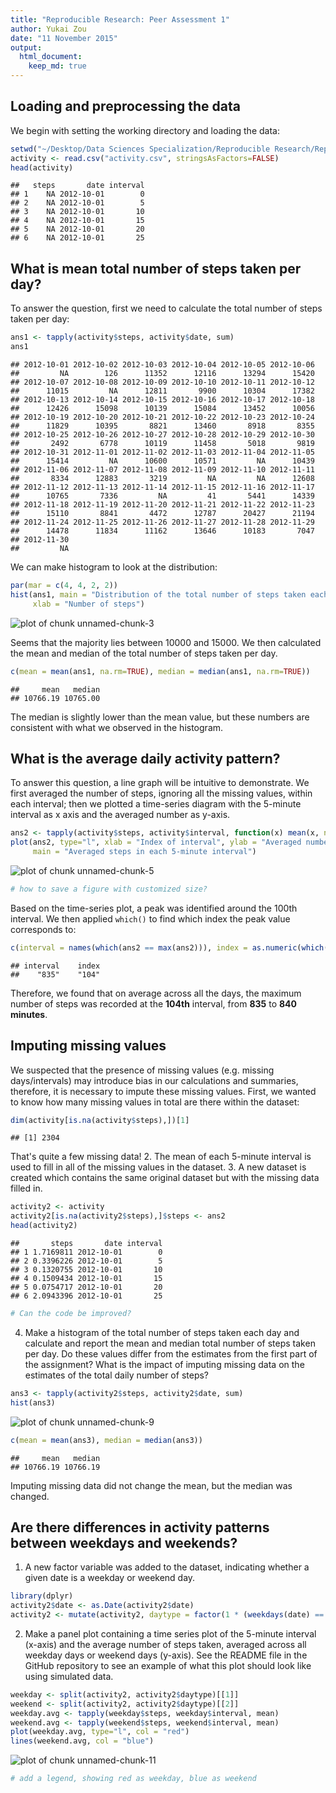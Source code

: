 ```yaml
---
title: "Reproducible Research: Peer Assessment 1"
author: Yukai Zou
date: "11 November 2015"
output: 
  html_document:
    keep_md: true
---
```


## Loading and preprocessing the data

We begin with setting the working directory and loading the data:

```r
setwd("~/Desktop/Data Sciences Specialization/Reproducible Research/RepData_PeerAssessment1/")
activity <- read.csv("activity.csv", stringsAsFactors=FALSE)
head(activity)
```

```
##   steps       date interval
## 1    NA 2012-10-01        0
## 2    NA 2012-10-01        5
## 3    NA 2012-10-01       10
## 4    NA 2012-10-01       15
## 5    NA 2012-10-01       20
## 6    NA 2012-10-01       25
```


## What is mean total number of steps taken per day?

To answer the question, first we need to calculate the total number of steps taken per day:

```r
ans1 <- tapply(activity$steps, activity$date, sum)
ans1
```

```
## 2012-10-01 2012-10-02 2012-10-03 2012-10-04 2012-10-05 2012-10-06 
##         NA        126      11352      12116      13294      15420 
## 2012-10-07 2012-10-08 2012-10-09 2012-10-10 2012-10-11 2012-10-12 
##      11015         NA      12811       9900      10304      17382 
## 2012-10-13 2012-10-14 2012-10-15 2012-10-16 2012-10-17 2012-10-18 
##      12426      15098      10139      15084      13452      10056 
## 2012-10-19 2012-10-20 2012-10-21 2012-10-22 2012-10-23 2012-10-24 
##      11829      10395       8821      13460       8918       8355 
## 2012-10-25 2012-10-26 2012-10-27 2012-10-28 2012-10-29 2012-10-30 
##       2492       6778      10119      11458       5018       9819 
## 2012-10-31 2012-11-01 2012-11-02 2012-11-03 2012-11-04 2012-11-05 
##      15414         NA      10600      10571         NA      10439 
## 2012-11-06 2012-11-07 2012-11-08 2012-11-09 2012-11-10 2012-11-11 
##       8334      12883       3219         NA         NA      12608 
## 2012-11-12 2012-11-13 2012-11-14 2012-11-15 2012-11-16 2012-11-17 
##      10765       7336         NA         41       5441      14339 
## 2012-11-18 2012-11-19 2012-11-20 2012-11-21 2012-11-22 2012-11-23 
##      15110       8841       4472      12787      20427      21194 
## 2012-11-24 2012-11-25 2012-11-26 2012-11-27 2012-11-28 2012-11-29 
##      14478      11834      11162      13646      10183       7047 
## 2012-11-30 
##         NA
```
We can make histogram to look at the distribution:

```r
par(mar = c(4, 4, 2, 2))
hist(ans1, main = "Distribution of the total number of steps taken each day",
     xlab = "Number of steps")
```

![plot of chunk unnamed-chunk-3](figure/unnamed-chunk-3-1.png) 

Seems that the majority lies between 10000 and 15000. We then calculated the mean and median of the total number of steps taken per day.

```r
c(mean = mean(ans1, na.rm=TRUE), median = median(ans1, na.rm=TRUE))
```

```
##     mean   median 
## 10766.19 10765.00
```
The median is slightly lower than the mean value, but these numbers are consistent with what we observed in the histogram.


## What is the average daily activity pattern?

To answer this question, a line graph will be intuitive to demonstrate. We first averaged the number of steps, ignoring all the missing values, within each interval; then we plotted a time-series diagram with the 5-minute interval as x axis and the averaged number as y-axis.

```r
ans2 <- tapply(activity$steps, activity$interval, function(x) mean(x, na.rm=TRUE))
plot(ans2, type="l", xlab = "Index of interval", ylab = "Averaged number of steps",
     main = "Averaged steps in each 5-minute interval")
```

![plot of chunk unnamed-chunk-5](figure/unnamed-chunk-5-1.png) 

```r
# how to save a figure with customized size?
```

Based on the time-series plot, a peak was identified around the 100th interval. We then applied `which()` to find which index the peak value corresponds to:

```r
c(interval = names(which(ans2 == max(ans2))), index = as.numeric(which(ans2 == max(ans2))))
```

```
## interval    index 
##    "835"    "104"
```
Therefore, we found that on average across all the days, the maximum number of steps was recorded at the **104th** interval, from **835** to **840 minutes**.

## Imputing missing values

We suspected that the presence of missing values (e.g. missing days/intervals) may introduce bias in our calculations and summaries, therefore, it is necessary to impute these missing values. First, we wanted to know how many missing values in total are there within the dataset:

```r
dim(activity[is.na(activity$steps),])[1]
```

```
## [1] 2304
```
That's quite a few missing data! 
2. The mean of each 5-minute interval is used to fill in all of the missing values in the dataset. 
3. A new dataset is created which contains the same original dataset but with the missing data filled in.

```r
activity2 <- activity
activity2[is.na(activity2$steps),]$steps <- ans2
head(activity2)
```

```
##       steps       date interval
## 1 1.7169811 2012-10-01        0
## 2 0.3396226 2012-10-01        5
## 3 0.1320755 2012-10-01       10
## 4 0.1509434 2012-10-01       15
## 5 0.0754717 2012-10-01       20
## 6 2.0943396 2012-10-01       25
```

```r
# Can the code be improved?
```
4. Make a histogram of the total number of steps taken each day and calculate and report the mean and median total number of steps taken per day. Do these values differ from the estimates from the first part of the assignment? What is the impact of imputing missing data on the estimates of the total daily number of steps?

```r
ans3 <- tapply(activity2$steps, activity2$date, sum)
hist(ans3)
```

![plot of chunk unnamed-chunk-9](figure/unnamed-chunk-9-1.png) 

```r
c(mean = mean(ans3), median = median(ans3))
```

```
##     mean   median 
## 10766.19 10766.19
```
Imputing missing data did not change the mean, but the median was changed.


## Are there differences in activity patterns between weekdays and weekends?

1. A new factor variable was added to the dataset, indicating whether a given date is a weekday or weekend day.

```r
library(dplyr)
activity2$date <- as.Date(activity2$date)
activity2 <- mutate(activity2, daytype = factor(1 * (weekdays(date) == "Saturday" | weekdays(date) == "Sunday"), labels = c("weekday", "weekend")))
```
2. Make a panel plot containing a time series plot of the 5-minute interval (x-axis) and the average number of steps taken, averaged across all weekday days or weekend days (y-axis). See the README file in the GitHub repository to see an example of what this plot should look like using simulated data.

```r
weekday <- split(activity2, activity2$daytype)[[1]]
weekend <- split(activity2, activity2$daytype)[[2]]
weekday.avg <- tapply(weekday$steps, weekday$interval, mean)
weekend.avg <- tapply(weekend$steps, weekend$interval, mean)
plot(weekday.avg, type="l", col = "red")
lines(weekend.avg, col = "blue")
```

![plot of chunk unnamed-chunk-11](figure/unnamed-chunk-11-1.png) 

```r
# add a legend, showing red as weekday, blue as weekend
```
